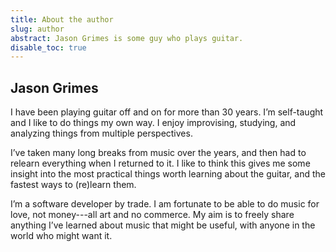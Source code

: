 ```yaml
---
title: About the author
slug: author
abstract: Jason Grimes is some guy who plays guitar.
disable_toc: true
---
```


## Jason Grimes

I have been playing guitar off and on for more than 30 years. 
I’m self-taught and I like to do things my own way. 
I enjoy improvising, studying, and analyzing things from multiple perspectives. 

I’ve taken many long breaks from music over the years, 
and then had to relearn everything when I returned to it. 
I like to think this gives me some insight into the most practical things worth learning about the guitar, 
and the fastest ways to (re)learn them.

I’m a software developer by trade. 
I am fortunate to be able to do music for love, 
not money---all art and no commerce. 
My aim is to freely share anything I’ve learned about music that might be useful, 
with anyone in the world who might want it.
